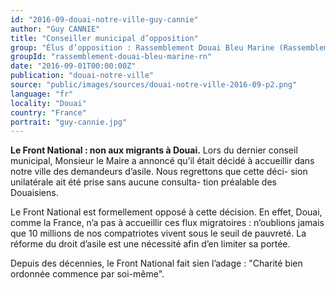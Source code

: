 ```yaml
---
id: "2016-09-douai-notre-ville-guy-cannie"
author: "Guy CANNIE"
title: "Conseiller municipal d’opposition"
group: "Élus d’opposition : Rassemblement Douai Bleu Marine (Rassemblement National)"
groupId: "rassemblement-douai-bleu-marine-rn"
date: "2016-09-01T00:00:00Z"
publication: "douai-notre-ville"
source: "public/images/sources/douai-notre-ville-2016-09-p2.png"
language: "fr"
locality: "Douai"
country: "France"
portrait: "guy-cannie.jpg"
---
```


**Le Front National : non aux migrants à Douai.**
Lors du dernier conseil municipal, Monsieur le Maire a annoncé qu’il était décidé à accueillir dans notre ville des demandeurs d’asile. Nous regrettons que cette déci-
sion unilatérale ait été prise sans aucune consulta-
tion préalable des Douaisiens.

Le Front National  est formellement opposé à cette décision. En effet, Douai, comme la France, n’a pas à accueillir ces flux migratoires : n’oublions jamais que 10 millions de nos compatriotes vivent sous le seuil de pauvreté. La réforme du droit d’asile est une nécessité afin d’en limiter sa portée.

Depuis des décennies, le Front National fait sien l’adage : "Charité bien ordonnée commence par soi-même".
